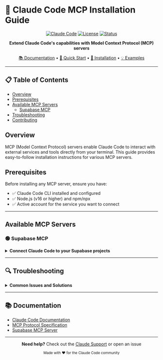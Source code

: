 # 🤖 Claude Code MCP Installation Guide

<div align="center">
  
  [![Claude Code](https://img.shields.io/badge/Claude%20Code-MCP%20Servers-5f1478?style=for-the-badge&logo=anthropic&logoColor=white)](https://www.anthropic.com)
  [![License](https://img.shields.io/badge/License-MIT-blue?style=for-the-badge)](LICENSE)
  [![Status](https://img.shields.io/badge/Status-Active-success?style=for-the-badge)](https://github.com)
  
  <p align="center">
    <strong>Extend Claude Code's capabilities with Model Context Protocol (MCP) servers</strong>
  </p>
  
  [📚 Documentation](#documentation) • [🚀 Quick Start](#quick-start) • [🔧 Installation](#installation) • [💡 Examples](#examples)
  
</div>

---

## 📋 Table of Contents

- [Overview](#overview)
- [Prerequisites](#prerequisites)
- [Available MCP Servers](#available-mcp-servers)
  - [Supabase MCP](#-supabase-mcp)
- [Troubleshooting](#troubleshooting)
- [Contributing](#contributing)

## Overview

MCP (Model Context Protocol) servers enable Claude Code to interact with external services and tools directly from your terminal. This guide provides easy-to-follow installation instructions for various MCP servers.

## Prerequisites

Before installing any MCP server, ensure you have:

- ✅ Claude Code CLI installed and configured
- ✅ Node.js (v16 or higher) and npm/npx
- ✅ Active account for the service you want to connect

---

## Available MCP Servers

### 🟢 Supabase MCP

<details>
<summary><strong>Connect Claude Code to your Supabase projects</strong></summary>

The Supabase MCP server allows Claude Code to interact with your Supabase database, execute queries, and manage your project data.

#### 🔑 Prerequisites

1. **Access Token**: Create a new token at [Supabase Dashboard](https://supabase.com/dashboard/account/tokens)
   - Navigate to Account → Access Tokens
   - Click "Generate New Token"
   - Name it descriptively (e.g., `ClaudeCodeMCP`)
   - Copy and save the token securely

2. **Project Reference** (Optional but recommended): 
   - Go to Project Settings → General
   - Copy your Project ID

#### 📦 Installation Options

##### **Basic Installation**
```bash
claude mcp add supabase -- npx -y @supabase/mcp-server-supabase@latest \
  --access-token YOUR_TOKEN
```

##### **Project-Scoped Installation** *(Recommended for security)*
```bash
claude mcp add supabase -s project -- npx -y @supabase/mcp-server-supabase@latest \
  --access-token YOUR_TOKEN \
  --project-ref YOUR_PROJECT_REF
```

##### **Read-Only Mode** *(For safety)*
```bash
claude mcp add supabase -- npx -y @supabase/mcp-server-supabase@latest \
  --access-token YOUR_TOKEN \
  --read-only
```

#### 🔧 Configuration Options

| Option | Description | Required | Example |
|--------|-------------|----------|---------|
| `--access-token` | Your Supabase access token | ✅ Yes | `sbp_1234567890abcdef` |
| `--project-ref` | Project reference ID | ❌ No | `xyzcompanyproj` |
| `--read-only` | Enable read-only mode | ❌ No | *(flag only)* |

#### 💡 Usage Examples

Once installed, you can use Claude Code to:

```bash
# Query your database
claude "Show me all users in my Supabase database"

# Analyze data
claude "What's the average order value in the last 30 days?"

# Generate reports
claude "Create a summary of user activity this week"
```

#### 🛡️ Security Best Practices

1. **Always use project-scoped installations** when working with specific projects
2. **Enable read-only mode** for data analysis tasks that don't require writes
3. **Rotate your access tokens** regularly
4. **Never commit tokens** to version control

</details>

---

## 🔍 Troubleshooting

<details>
<summary><strong>Common Issues and Solutions</strong></summary>

### Installation Fails

```bash
# Clear npm cache
npm cache clean --force

# Try installation with verbose logging
claude mcp add supabase -- npx -y @supabase/mcp-server-supabase@latest \
  --access-token YOUR_TOKEN --verbose
```

### Token Authentication Errors

- Verify your token hasn't expired
- Ensure you're using the correct token format
- Check if the token has necessary permissions

### Connection Issues

- Verify your internet connection
- Check if Supabase services are operational
- Ensure no firewall is blocking the connection

</details>

---

## 📚 Documentation

- [Claude Code Documentation](https://docs.anthropic.com)
- [MCP Protocol Specification](https://modelcontextprotocol.io)
- [Supabase MCP Server](https://github.com/supabase/mcp-server-supabase)

---

<div align="center">
  
  **Need help?** Check out the [Claude Support](https://support.anthropic.com) or open an issue
  
  <sub>Made with ❤️ for the Claude Code community</sub>
  
</div>
